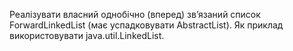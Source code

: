 Реалізувати власний однобічно (вперед) звʼязаний список ForwardLinkedList 
(має успадковувати AbstractList). Як приклад використовувати java.util.LinkedList.
